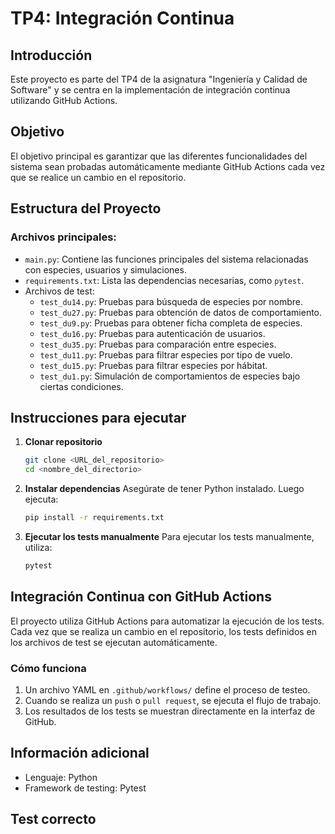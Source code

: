 # TP4: Integración Continua

## Introducción
Este proyecto es parte del TP4 de la asignatura "Ingeniería y Calidad de Software" y se centra en la implementación de integración continua utilizando GitHub Actions.

## Objetivo
El objetivo principal es garantizar que las diferentes funcionalidades del sistema sean probadas automáticamente mediante GitHub Actions cada vez que se realice un cambio en el repositorio.

## Estructura del Proyecto
### Archivos principales:
- `main.py`: Contiene las funciones principales del sistema relacionadas con especies, usuarios y simulaciones.
- `requirements.txt`: Lista las dependencias necesarias, como `pytest`.
- Archivos de test:
  - `test_du14.py`: Pruebas para búsqueda de especies por nombre.
  - `test_du27.py`: Pruebas para obtención de datos de comportamiento.
  - `test_du9.py`: Pruebas para obtener ficha completa de especies.
  - `test_du16.py`: Pruebas para autenticación de usuarios.
  - `test_du35.py`: Pruebas para comparación entre especies.
  - `test_du11.py`: Pruebas para filtrar especies por tipo de vuelo.
  - `test_du15.py`: Pruebas para filtrar especies por hábitat.
  - `test_du1.py`: Simulación de comportamientos de especies bajo ciertas condiciones.

## Instrucciones para ejecutar
1. **Clonar repositorio**
   ```bash
   git clone <URL_del_repositorio>
   cd <nombre_del_directorio>
   ```

2. **Instalar dependencias**
   Asegúrate de tener Python instalado. Luego ejecuta:
   ```bash
   pip install -r requirements.txt
   ```

3. **Ejecutar los tests manualmente**
   Para ejecutar los tests manualmente, utiliza:
   ```bash
   pytest
   ```

## Integración Continua con GitHub Actions
El proyecto utiliza GitHub Actions para automatizar la ejecución de los tests. Cada vez que se realiza un cambio en el repositorio, los tests definidos en los archivos de test se ejecutan automáticamente.

### Cómo funciona
1. Un archivo YAML en `.github/workflows/` define el proceso de testeo.
2. Cuando se realiza un `push` o `pull request`, se ejecuta el flujo de trabajo.
3. Los resultados de los tests se muestran directamente en la interfaz de GitHub.


## Información adicional
- Lenguaje: Python
- Framework de testing: Pytest

## Test correcto
